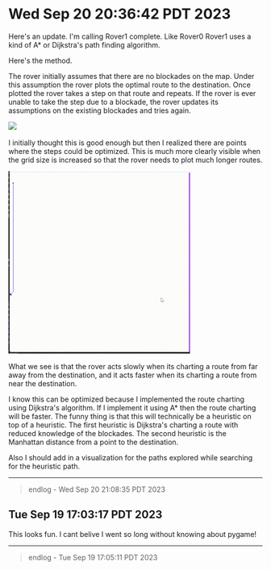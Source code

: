 # Wed Sep 20 20:36:42 PDT 2023

Here's an update. I'm calling Rover1 complete. Like Rover0 Rover1 uses a kind of A* or Dijkstra's path finding algorithm.

Here's the method.

The rover initially assumes that there are no blockades on the map. Under this assumption the rover plots the optimal route to the destination. Once plotted the rover takes a step on that route and repeats. If the rover is ever unable to take the step due to a blockade, the rover updates its assumptions on the existing blockades and tries again.

![](pics/rover1-sm.gif)

I initially thought this is good enough but then I realized there are points where the steps could be optimized. This is much more clearly visible when the grid size is increased so that the rover needs to plot much longer routes.

![](pics/slow_huristic_far_away-sm.gif)

What we see is that the rover acts slowly when its charting a route from far away from the destination, and it acts faster when its charting a route from near the destination.

I know this can be optimized because I implemented the route charting using Dijkstra's algorithm. If I implement it using A* then the route charting will be faster. The funny thing is that this will technically be a heuristic on top of a heuristic. The first heuristic is Dijkstra's charting a route with reduced knowledge of the blockades. The second heuristic is the Manhattan distance from a point to the destination.

Also I should add in a visualization for the paths explored while searching for the heuristic path.

---
> endlog - Wed Sep 20 21:08:35 PDT 2023

## Tue Sep 19 17:03:17 PDT 2023

This looks fun. I cant belive I went so long without knowing about pygame!

---
> endlog - Tue Sep 19 17:05:11 PDT 2023
